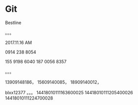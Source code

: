 # Git

Bestline

。。。

2017.11.16  AM

0914 238 8054

155 9198 6040
187 0056 8357

。。。

13909148186，
15609140085，
18909140012，

blxx12377
。。。
14418010111163600025
14418010111205400026
14418010111224700028

